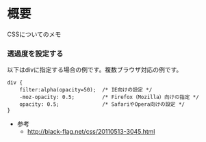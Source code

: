 # 概要
CSSについてのメモ

### 透過度を設定する
以下はdivに指定する場合の例です。複数ブラウザ対応の例です。
```
div {
    filter:alpha(opacity=50);  /* IE向けの設定 */
    -moz-opacity: 0.5;         /* Firefox（Mozilla）向けの指定 */
    opacity: 0.5;              /* SafariやOpera向けの設定 */
}
```
- 参考
  - http://black-flag.net/css/20110513-3045.html

